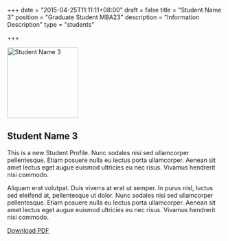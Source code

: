 +++
date = "2015-04-25T11:11:11+08:00"
draft = false
title = "Student Name 3"
position = "Graduate Student MBA23"
description = "Information Description"
type = "students"

+++
<div class='row'>
  <div class='col-sm-8 col-sm-offset-2'>
    <div class='row profile_pic'>
      <div class='col-sm-12'>
        <img alt="Student Name 3" width="165" height="165" src="http://placehold.it/165x165" />
      </div>
    </div>
    <div class='page-header page-header-with-icon'>
      <i class='fa fa-users'></i>
      <h2>Student Name 3</h2>
    </div>
    <div class='row'>
      <div class='col-sm-12'>
        <p>This is a new Student Profile. Nunc sodales nisi sed ullamcorper pellentesque. Etiam posuere nulla eu lectus porta ullamcorper. Aenean sit amet lectus eget augue euismod ultricies eu nec risus. Vivamus hendrerit nisi commodo.</p>
        <p>Aliquam erat volutpat. Duis viverra at erat ut semper. In purus nisl, luctus sed eleifend at, pellentesque ut dolor. Nunc sodales nisi sed ullamcorper pellentesque. Etiam posuere nulla eu lectus porta ullamcorper. Aenean sit amet lectus eget augue euismod ultricies eu nec risus. Vivamus hendrerit nisi commodo.</p>
        <a href='http://greatcarrot.com/fudan/images/2015Spring.pdf' class="btn">Download PDF</a>
      </div>
    </div>
  </div>
</div>